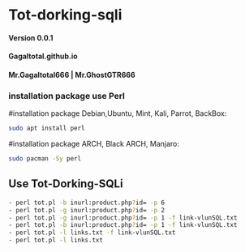 # Tot-dorking-sqli
#### Version 0.0.1 ####
#### Gagaltotal.github.io ####
#### Mr.Gagaltotal666 | Mr.GhostGTR666 ####

### installation package use Perl ####

#installation package Debian,Ubuntu, Mint, Kali, Parrot, BackBox:

```sh
sudo apt install perl
```

#installation package ARCH, Black ARCH, Manjaro:

```sh
sudo pacman -Sy perl
```

## Use Tot-Dorking-SQLi

```sh
- perl tot.pl -b inurl:product.php?id= -p 6
- perl tot.pl -g inurl:product.php?id= -p 2
- perl tot.pl -g inurl:product.php?id= -p 1 -f link-vlunSQL.txt
- perl tot.pl -b inurl:product.php?id= -p 1 -f link-vlunSQL.txt
- perl tot.pl -l links.txt -f link-vlunSQL.txt
- perl tot.pl -l links.txt
```
